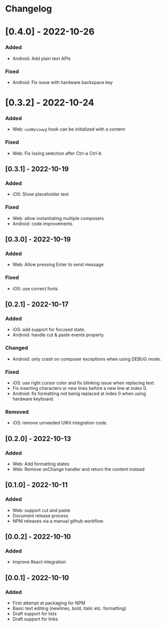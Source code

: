 # Changelog

# [0.4.0] - 2022-10-26

### Added

-   Android: Add plain text APIs

### Fixed

-   Android: Fix issue with hardware backspace key

# [0.3.2] - 2022-10-24

### Added

-   Web: `useWysiwyg` hook can be initialized with a content

### Fixed

-   Web: Fix losing selection after Ctrl-a Ctrl-b

## [0.3.1] - 2022-10-19

### Added

-   iOS: Show placeholder text

### Fixed

-   Web: allow instantiating multiple composers
-   Android: code improvements

## [0.3.0] - 2022-10-19

### Added

-   Web: Allow pressing Enter to send message

### Fixed

-   iOS: use correct fonts

## [0.2.1] - 2022-10-17

### Added

-   iOS: add support for focused state.
-   Android: handle cut & paste events properly.

### Changed

-   Android: only crash on composer exceptions when using DEBUG mode.

### Fixed

-   iOS: use right cursor color and fix blinking issue when replacing text.
-   Fix inserting characters or new lines before a new line at index 0.
-   Android: fix formatting not being replaced at index 0 when using hardware
    keyboard.

### Removed

-   iOS: remove unneeded UIKit integration code.

## [0.2.0] - 2022-10-13

### Added

-   Web: Add formatting states
-   Web: Remove onChange handler and return the content instead

## [0.1.0] - 2022-10-11

### Added

-   Web: support cut and paste
-   Document release process
-   NPM releases via a manual github workflow

## [0.0.2] - 2022-10-10

### Added

-   Improve React integration

## [0.0.1] - 2022-10-10

### Added

-   First attempt at packaging for NPM
-   Basic text editing (newlines, bold, italic etc. formatting)
-   Draft support for lists
-   Draft support for links
